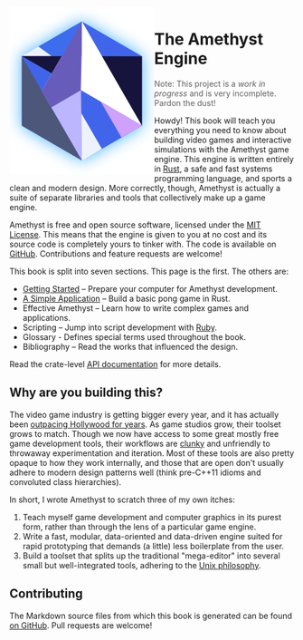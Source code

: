 <img align="left" src="./images/amethyst_thumb.png" />

# The Amethyst Engine

> Note: This project is a *work in progress* and is very incomplete. Pardon the
> dust!

Howdy! This book will teach you everything you need to know about building video
games and interactive simulations with the Amethyst game engine. This engine is
written entirely in [Rust][rs], a safe and fast systems programming language,
and sports a clean and modern design. More correctly, though, Amethyst is
actually a suite of separate libraries and tools that collectively make up a
game engine.

[rs]: https://www.rust-lang.org/

Amethyst is free and open source software, licensed under the [MIT License][ml].
This means that the engine is given to you at no cost and its source code is
completely yours to tinker with. The code is available on [GitHub][am].
Contributions and feature requests are welcome!

[ml]: https://github.com/ebkalderon/amethyst/blob/master/COPYING
[am]: https://github.com/ebkalderon/amethyst

This book is split into seven sections. This page is the first. The others are:

* [Getting Started][gs] – Prepare your computer for Amethyst development.
* [A Simple Application][sa] – Build a basic pong game in Rust.
* Effective Amethyst – Learn how to write complex games and applications.
* Scripting – Jump into script development with [Ruby][rb].
* Glossary - Defines special terms used throughout the book.
* Bibliography – Read the works that influenced the design.

[gs]: ./getting_started.html
[sa]: ./simple_application.html
[rb]: https://www.ruby-lang.org/

Read the crate-level [API documentation][ad] for more details.

[ad]: http://ebkalderon.github.io/amethyst/doc/amethyst/

## Why are you building this?

The video game industry is getting bigger every year, and it has actually been
[outpacing Hollywood for years][hw]. As game studios grow, their toolset grows
to match. Though we now have access to some great mostly free game development
tools, their workflows are [clunky][ue] and unfriendly to throwaway
experimentation and iteration. Most of these tools are also pretty opaque to how
they work internally, and those that are open don't usually adhere to modern
design patterns well (think pre-C++11 idioms and convoluted class hierarchies).

[hw]: https://www.quora.com/Who-makes-more-money-Hollywood-or-the-video-game-industry
[ue]: http://cdn.dbolical.com/videos/engines/1/1/456/Unreal_Engine_4_Features_Trailer_--_GDC_2014.mp4.jpg

In short, I wrote Amethyst to scratch three of my own itches:

1. Teach myself game development and computer graphics in its purest form,
   rather than through the lens of a particular game engine.
2. Write a fast, modular, data-oriented and data-driven engine suited for rapid
   prototyping that demands (a little) less boilerplate from the user.
3. Build a toolset that splits up the traditional "mega-editor" into several
   small but well-integrated tools, adhering to the [Unix philosophy][up].

[up]: https://en.wikipedia.org/wiki/Unix_philosophy

## Contributing

The Markdown source files from which this book is generated can be found
[on GitHub][md]. Pull requests are welcome!

[md]: https://github.com/ebkalderon/amethyst/tree/master/book/src

